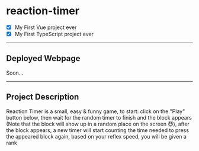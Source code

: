 # reaction-timer

- [x] My First Vue project ever
- [x] My First TypeScript project ever

---

## Deployed Webpage

Soon...

---

## Project Description

Reaction Timer is a small, easy & funny game, to start: click on the
"Play" button below, then wait for the random timer to finish and the
block appears (Note that the block will show up in a random place on the
screen 😈), after the block appears, a new timer will start counting the
time needed to press the appeared block again, based on your reflex speed,
you will be given a rank
